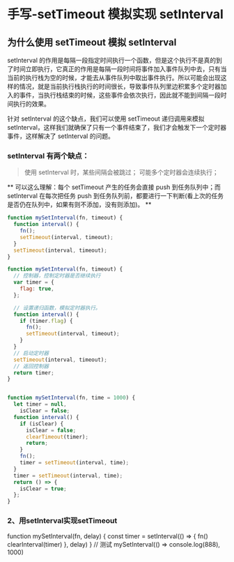 # 手写-setTimeout 模拟实现 setInterval




## 为什么使用 setTimeout 模拟 setInterval
setInterval 的作用是每隔一段指定时间执行一个函数，但是这个执行不是真的到了时间立即执行，它真正的作用是每隔一段时间将事件加入事件队列中去，只有当当前的执行栈为空的时候，才能去从事件队列中取出事件执行。所以可能会出现这样的情况，就是当前执行栈执行的时间很长，导致事件队列里边积累多个定时器加入的事件，当执行栈结束的时候，这些事件会依次执行，因此就不能到间隔一段时间执行的效果。

针对 setInterval 的这个缺点，我们可以使用 setTimeout 递归调用来模拟 setInterval，这样我们就确保了只有一个事件结束了，我们才会触发下一个定时器事件，这样解决了 setInterval 的问题。

### setInterval 有两个缺点：

> 使用 setInterval 时，某些间隔会被跳过；
> 可能多个定时器会连续执行；


**
可以这么理解：每个 setTimeout 产生的任务会直接 push 到任务队列中；而 setInterval 在每次把任务 push 到任务队列前，都要进行一下判断(看上次的任务是否仍在队列中，如果有则不添加，没有则添加)。
**






```js
function mySetInterval(fn, timeout) {
  function interval() {
    fn();
    setTimeout(interval, timeout);
  }
  setTimeout(interval, timeout);
}


```



```js
function mySetInterval(fn, timeout) {
  // 控制器，控制定时器是否继续执行
  var timer = {
    flag: true,
  };

  // 设置递归函数，模拟定时器执行。
  function interval() {
    if (timer.flag) {
      fn();
      setTimeout(interval, timeout);
    }
  }
  // 启动定时器
  setTimeout(interval, timeout);
  // 返回控制器
  return timer;
}
```










```js

function mySetInterval(fn, time = 1000) {
  let timer = null,
    isClear = false;
  function interval() {
    if (isClear) {
      isClear = false;
      clearTimeout(timer);
      return;
    }
    fn();
    timer = setTimeout(interval, time);
  }
  timer = setTimeout(interval, time);
  return () => {
    isClear = true;
  };
}

```



### 2、用setInterval实现setTimeout


function mySetInterval(fn, delay) {
    const timer = setInterval(() => {
        fn()
        clearInterval(timer)
    }, delay)
}
// 测试
mySetInterval(() => console.log(888), 1000)

